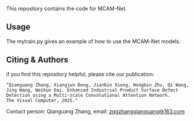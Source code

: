 This repository contains the code for MCAM-Net.

## Usage
The mytrain.py gives an example of how to use the MCAM-Net models.


## Citing & Authors
if you find this repository helpful, please cite our publication:

```
“Qianguang Zhang, Xiangjun Dong, Jianbin Xiong, Hongbin Zhu, Qi Wang, Jing Wang, Weikun Dai. Enhanced Industrial Product Surface Defect Detection using a Multi-scale Convolutional Attention Network.
The Visual Computer, 2025."
```

Contact person: Qianguang Zhang,  email: zqgzhangqianguang@163.com

